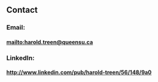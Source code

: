 <h2 class='cntr'>Contact</h2>

### Email: 
#### <mailto:harold.treen@queensu.ca>

### LinkedIn: 
#### http://www.linkedin.com/pub/harold-treen/56/148/9a0


<script>
  (function(i,s,o,g,r,a,m){i['GoogleAnalyticsObject']=r;i[r]=i[r]||function(){
  (i[r].q=i[r].q||[]).push(arguments)},i[r].l=1*new Date();a=s.createElement(o),
  m=s.getElementsByTagName(o)[0];a.async=1;a.src=g;m.parentNode.insertBefore(a,m)
  })(window,document,'script','//www.google-analytics.com/analytics.js','ga');

  ga('create', 'UA-52748568-1', 'auto');
  ga('send', 'pageview');

</script>
